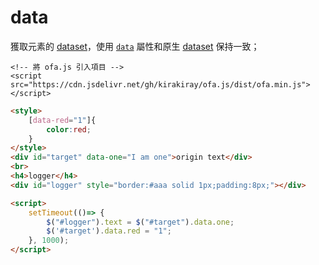 # data

獲取元素的 [dataset](https://developer.mozilla.org/en-US/docs/Web/API/HTMLElement/dataset)，使用 [`data`](https://developer.mozilla.org/en-US/docs/Web/API/HTMLElement/style) 屬性和原生 [dataset](https://developer.mozilla.org/en-US/docs/Web/API/HTMLElement/dataset) 保持一致；

<html-viewer>

```
<!-- 將 ofa.js 引入項目 -->
<script src="https://cdn.jsdelivr.net/gh/kirakiray/ofa.js/dist/ofa.min.js"></script>
```

```html
<style>
    [data-red="1"]{
        color:red;
    }
</style>
<div id="target" data-one="I am one">origin text</div>
<br>
<h4>logger</h4>
<div id="logger" style="border:#aaa solid 1px;padding:8px;"></div>

<script>
    setTimeout(()=> {
        $("#logger").text = $("#target").data.one;
        $('#target').data.red = "1";
    }, 1000);
</script>
```

</html-viewer>
